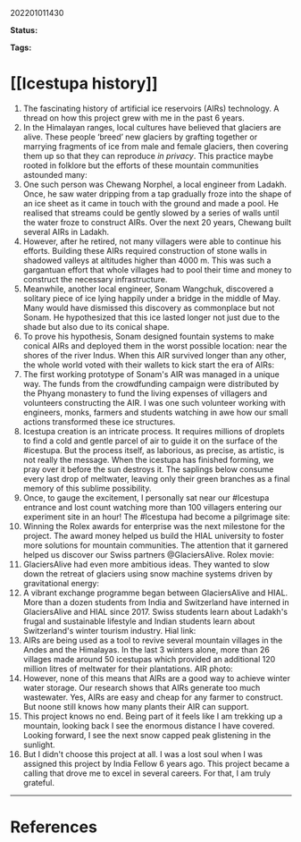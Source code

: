 202201011430

**Status:** 

**Tags:** 

# [[Icestupa history]]
1. The fascinating history of artificial ice reservoirs (AIRs) technology. A thread on how this project grew with me in the past 6 years.
2. In the Himalayan ranges, local cultures have believed that glaciers are alive. These people ‘breed’ new glaciers by grafting together or marrying fragments of ice from male and female glaciers, then covering them up so that they can reproduce *in privacy*. This practice maybe rooted in folklore but the efforts of these mountain communities astounded many:   
3. One such person was Chewang Norphel, a local engineer from Ladakh. Once, he saw water dripping from a tap gradually froze into the shape of an ice sheet as it came in touch with the ground and made a pool. He realised that streams could be gently slowed by a series of walls until the water froze to construct AIRs.  Over the next 20 years, Chewang built several AIRs in Ladakh. 
4. However, after he retired, not many villagers were able to continue his efforts. Building these AIRs required construction of stone walls in shadowed valleys at altitudes higher than 4000 m. This was such a gargantuan effort that whole villages had to pool their time and money to construct the necessary infrastructure.
5. Meanwhile, another local engineer, Sonam Wangchuk, discovered a solitary piece of ice lying happily under a bridge in the middle of May. Many would have dismissed this discovery as commonplace but not Sonam. He hypothesized that this ice lasted longer not just due to the shade but also due to its conical shape.
6. To prove his hypothesis, Sonam designed fountain systems to make conical AIRs and deployed them in the worst possible location: near the shores of the river Indus. When this AIR survived longer than any other, the whole world voted with their wallets to kick start the era of AIRs:
7. The first working prototype of Sonam's AIR was managed in a unique way. The funds from the crowdfunding campaign were distributed by the Phyang monastery to fund the living expenses of villagers and volunteers constructing the AIR. I was one such volunteer working with engineers, monks, farmers and students watching in awe how our small actions transformed these ice structures. 
8.  Icestupa creation is an intricate process. It requires millions of droplets to find a cold and gentle parcel of air to guide it on the surface of the #icestupa. But the process itself, as laborious, as precise, as artistic, is not really the message. When the icestupa has finished forming, we pray over it before the sun destroys it. The saplings below consume every last drop of meltwater, leaving only their green branches as a final memory of this sublime possibility.
11. Once, to gauge the excitement, I personally sat near our #Icestupa entrance and lost count watching more than 100 villagers entering our experiment site in an hour! The #Icestupa had become a pilgrimage site:
12. Winning the Rolex awards for enterprise was the next milestone for the project. The award money helped us build the HIAL university to foster more solutions for mountain communities. The attention that it garnered helped us discover our Swiss partners @GlaciersAlive. Rolex movie:
13. GlaciersAlive had even more ambitious ideas. They wanted to slow down the retreat of glaciers using snow machine systems driven by gravitational energy:
14. A vibrant exchange programme began between GlaciersAlive and HIAL. More than a dozen students from India and Switzerland have interned in GlaciersAlive and HIAL since 2017. Swiss students learn about Ladakh's frugal and sustainable lifestyle and Indian students learn about Switzerland's winter tourism industry. Hial link:
16. AIRs are being used as a tool to revive several mountain villages in the Andes and the Himalayas. In the last 3 winters alone, more than 26 villages made around 50 icestupas which provided an additional 120 million litres of meltwater for their plantations. AIR photo:
17. However, none of this means that AIRs are a good way to achieve winter water storage. Our research shows that AIRs generate too much wastewater. Yes, AIRs are easy and cheap for any farmer to construct. But noone still knows how many plants their AIR can support.
18. This project knows no end. Being part of it feels like I am trekking up a mountain, looking back I see the enormous distance I have covered. Looking forward, I see the next snow capped peak glistening in the sunlight. 
19. But I didn't choose this project at all. I was a lost soul when I was assigned this project by India Fellow 6 years ago. This project became a calling that drove me to excel in several careers. For that, I am truly grateful.



---
# References